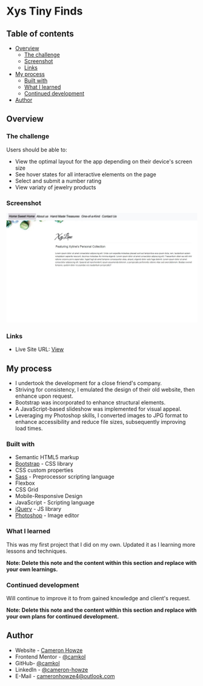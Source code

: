 # Xys Tiny Finds

## Table of contents

- [Overview](#overview)
  - [The challenge](#the-challenge)
  - [Screenshot](#screenshot)
  - [Links](#links)
- [My process](#my-process)
  - [Built with](#built-with)
  - [What I learned](#what-i-learned)
  - [Continued development](#continued-development)
- [Author](#author)

## Overview

### The challenge

Users should be able to:

- View the optimal layout for the app depending on their device's screen size
- See hover states for all interactive elements on the page
- Select and submit a number rating
- View variaty of jewelry products

### Screenshot

![](./screen.JPG)

### Links

- Live Site URL: [View](https://camkol.github.io/xystinyfind/)

## My process

- I undertook the development for a close friend's company.
- Striving for consistency, I emulated the design of their old website, then enhance upon request.
- Bootstrap was incorporated to enhance structural elements.
- A JavaScript-based slideshow was implemented for visual appeal.
- Leveraging my Photoshop skills, I converted images to JPG format to enhance accessibility and reduce file sizes, subsequently improving load times.

### Built with

- Semantic HTML5 markup
- [Bootstrap](https://getbootstrap.com/) - CSS library
- CSS custom properties
- [Sass](https://sass-lang.com/) - Preprocessor scripting language
- Flexbox
- CSS Grid
- Mobile-Responsive Design
- JavaScript - Scripting language
- [jQuery](https://jquery.com/) - JS library
- [Photoshop](https://www.adobe.com/products/photoshop.html) - Image editor

### What I learned

This was my first project that I did on my own. Updated it as I learning more lessons and techniques.

**Note: Delete this note and the content within this section and replace with your own learnings.**

### Continued development

Will continue to improve it to from gained knowledge and client's request.

**Note: Delete this note and the content within this section and replace with your own plans for continued development.**

## Author

- Website - [Cameron Howze](https://camkol.github.io/)
- Frontend Mentor - [@camkol](https://www.frontendmentor.io/profile/camkol)
- GitHub- [@camkol](https://github.com/camkol)
- LinkedIn - [@cameron-howze](https://www.linkedin.com/in/cameron-howze-28a646109/)
- E-Mail - [cameronhowze4@outlook.com](mailto:cameronhowze4@outlook.com)
